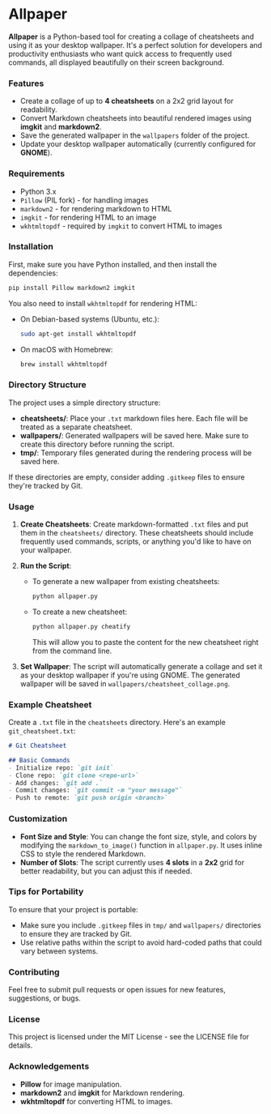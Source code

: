# Allpaper

**Allpaper** is a Python-based tool for creating a collage of cheatsheets and using it as your desktop wallpaper. It's a perfect solution for developers and productivity enthusiasts who want quick access to frequently used commands, all displayed beautifully on their screen background.

### Features
- Create a collage of up to **4 cheatsheets** on a 2x2 grid layout for readability.
- Convert Markdown cheatsheets into beautiful rendered images using **imgkit** and **markdown2**.
- Save the generated wallpaper in the `wallpapers` folder of the project.
- Update your desktop wallpaper automatically (currently configured for **GNOME**).

### Requirements
- Python 3.x
- `Pillow` (PIL fork) - for handling images
- `markdown2` - for rendering markdown to HTML
- `imgkit` - for rendering HTML to an image
- `wkhtmltopdf` - required by `imgkit` to convert HTML to images

### Installation
First, make sure you have Python installed, and then install the dependencies:

```sh
pip install Pillow markdown2 imgkit
```

You also need to install `wkhtmltopdf` for rendering HTML:

- On Debian-based systems (Ubuntu, etc.):
  ```sh
  sudo apt-get install wkhtmltopdf
  ```
- On macOS with Homebrew:
  ```sh
  brew install wkhtmltopdf
  ```

### Directory Structure
The project uses a simple directory structure:

- **cheatsheets/**: Place your `.txt` markdown files here. Each file will be treated as a separate cheatsheet.
- **wallpapers/**: Generated wallpapers will be saved here. Make sure to create this directory before running the script.
- **tmp/**: Temporary files generated during the rendering process will be saved here.

If these directories are empty, consider adding `.gitkeep` files to ensure they're tracked by Git.

### Usage

1. **Create Cheatsheets**: Create markdown-formatted `.txt` files and put them in the `cheatsheets/` directory. These cheatsheets should include frequently used commands, scripts, or anything you'd like to have on your wallpaper.

2. **Run the Script**:

   - To generate a new wallpaper from existing cheatsheets:
     ```sh
     python allpaper.py
     ```

   - To create a new cheatsheet:
     ```sh
     python allpaper.py cheatify
     ```
     This will allow you to paste the content for the new cheatsheet right from the command line.

3. **Set Wallpaper**: The script will automatically generate a collage and set it as your desktop wallpaper if you're using GNOME. The generated wallpaper will be saved in `wallpapers/cheatsheet_collage.png`.

### Example Cheatsheet
Create a `.txt` file in the `cheatsheets` directory. Here's an example `git_cheatsheet.txt`:

```markdown
# Git Cheatsheet

## Basic Commands
- Initialize repo: `git init`
- Clone repo: `git clone <repo-url>`
- Add changes: `git add .`
- Commit changes: `git commit -m "your message"`
- Push to remote: `git push origin <branch>`
```

### Customization
- **Font Size and Style**: You can change the font size, style, and colors by modifying the `markdown_to_image()` function in `allpaper.py`. It uses inline CSS to style the rendered Markdown.
- **Number of Slots**: The script currently uses **4 slots** in a **2x2** grid for better readability, but you can adjust this if needed.

### Tips for Portability
To ensure that your project is portable:
- Make sure you include `.gitkeep` files in `tmp/` and `wallpapers/` directories to ensure they are tracked by Git.
- Use relative paths within the script to avoid hard-coded paths that could vary between systems.

### Contributing
Feel free to submit pull requests or open issues for new features, suggestions, or bugs.

### License
This project is licensed under the MIT License - see the LICENSE file for details.

### Acknowledgements
- **Pillow** for image manipulation.
- **markdown2** and **imgkit** for Markdown rendering.
- **wkhtmltopdf** for converting HTML to images.
